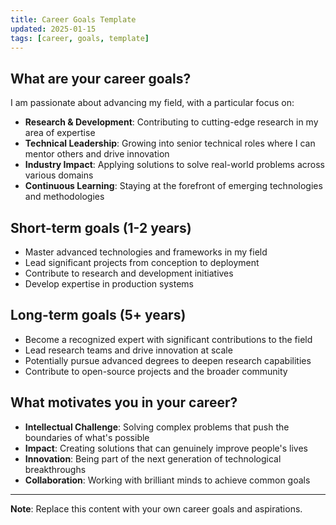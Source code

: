 ```yaml
---
title: Career Goals Template
updated: 2025-01-15
tags: [career, goals, template]
---
```


## What are your career goals?

I am passionate about advancing my field, with a particular focus on:

- **Research & Development**: Contributing to cutting-edge research in my area of expertise
- **Technical Leadership**: Growing into senior technical roles where I can mentor others and drive innovation
- **Industry Impact**: Applying solutions to solve real-world problems across various domains
- **Continuous Learning**: Staying at the forefront of emerging technologies and methodologies

## Short-term goals (1-2 years)

- Master advanced technologies and frameworks in my field
- Lead significant projects from conception to deployment
- Contribute to research and development initiatives
- Develop expertise in production systems

## Long-term goals (5+ years)

- Become a recognized expert with significant contributions to the field
- Lead research teams and drive innovation at scale
- Potentially pursue advanced degrees to deepen research capabilities
- Contribute to open-source projects and the broader community

## What motivates you in your career?

- **Intellectual Challenge**: Solving complex problems that push the boundaries of what's possible
- **Impact**: Creating solutions that can genuinely improve people's lives
- **Innovation**: Being part of the next generation of technological breakthroughs
- **Collaboration**: Working with brilliant minds to achieve common goals

---

**Note**: Replace this content with your own career goals and aspirations.
